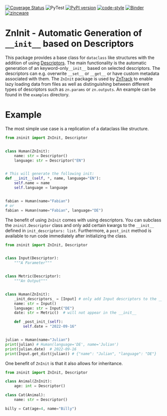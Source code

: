 [![Coverage Status](https://coveralls.io/repos/github/zincware/ZnInit/badge.svg?branch=main)](https://coveralls.io/github/zincware/ZnInit?branch=main)
![PyTest](https://github.com/zincware/ZnInit/actions/workflows/pytest.yaml/badge.svg)
[![PyPI version](https://badge.fury.io/py/zninit.svg)](https://badge.fury.io/py/zninit)
[![code-style](https://img.shields.io/badge/code%20style-black-black)](https://github.com/psf/black/)
[![Binder](https://mybinder.org/badge_logo.svg)](https://mybinder.org/v2/gh/zincware/ZnInit/HEAD)
[![zincware](https://img.shields.io/badge/Powered%20by-zincware-darkcyan)](https://github.com/zincware)

# ZnInit - Automatic Generation of `__init__` based on Descriptors

This package provides a base class for `dataclass` like structures with the
addition of using
[Descriptors](https://docs.python.org/3/howto/descriptor.html). The main
functionality is the automatic generation of an keyword-only`__init__` based on
selected descriptors. The descriptors can e.g. overwrite `__set__` or `__get__`
or have custom metadata associated with them. The `ZnInit` package is used by
[ZnTrack](https://github.com/zincware/ZnTrack) to enable lazy loading data from
files as well as distinguishing between different types of descriptors such as
`zn.params` or `zn.outputs`. An example can be found in the `examples`
directory.

# Example

The most simple use case is a replication of a dataclass like structure.

```python
from zninit import ZnInit, Descriptor


class Human(ZnInit):
    name: str = Descriptor()
    language: str = Descriptor("EN")


# This will generate the following init:
def __init__(self, *, name, language="EN"):
    self.name = name
    self.language = language


fabian = Human(name="Fabian")
# or
fabian = Human(name="Fabian", language="DE")
```

The benefit of using `ZnInit` comes with using descriptors. You can subclass the
`zninit.Descriptor` class and only add certain kwargs to the `__init__` defined
in `init_descriptors: list`. Furthermore, a `post_init` method is available to
run code immediately after initializing the class.

```python
from zninit import ZnInit, Descriptor


class Input(Descriptor):
    """A Parameter"""


class Metric(Descriptor):
    """An Output"""


class Human(ZnInit):
    _init_descriptors_ = [Input] # only add Input descriptors to the __init__
    name: str = Input()
    language: str = Input("DE")
    date: str = Metric()  # will not appear in the __init__

    def _post_init_(self):
        self.date = "2022-09-16"


julian = Human(name="Julian")
print(julian) # Human(language='DE', name='Julian')
print(julian.date)  # 2022-09-16
print(Input.get_dict(julian)) # {"name": "Julian", "language": "DE"}
```

One benefit of `ZnInit` is that it also allows for inheritance.

```python
from zninit import ZnInit, Descriptor

class Animal(ZnInit):
    age: int = Descriptor()

class Cat(Animal):
    name: str = Descriptor()

billy = Cat(age=4, name="Billy")
```
